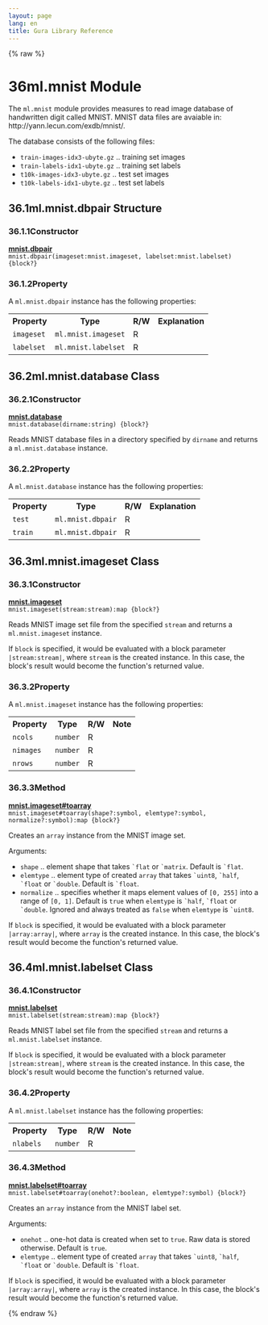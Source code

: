 ```yaml
---
layout: page
lang: en
title: Gura Library Reference
---
```


{% raw %}
<h1><span class="caption-index-1">36</span><a name="anchor-36"></a>ml.mnist Module</h1>
<p>
The <code>ml.mnist</code> module provides measures to read image database of handwritten digit called MNIST. MNIST data files are avaiable in: http://yann.lecun.com/exdb/mnist/.
</p>
<p>
The database consists of the following files:
</p>
<ul>
<li><code>train-images-idx3-ubyte.gz</code> .. training set images</li>
<li><code>train-labels-idx1-ubyte.gz</code> .. training set labels</li>
<li><code>t10k-images-idx3-ubyte.gz</code> .. test set images</li>
<li><code>t10k-labels-idx1-ubyte.gz</code> .. test set labels</li>
</ul>
<h2><span class="caption-index-2">36.1</span><a name="anchor-36-1"></a>ml.mnist.dbpair Structure</h2>
<h3><span class="caption-index-3">36.1.1</span><a name="anchor-36-1-1"></a>Constructor</h3>
<p>
<div><strong style="text-decoration:underline">mnist.dbpair</strong></div>
<div style="margin-bottom:1em"><code>mnist.dbpair(imageset:mnist.imageset, labelset:mnist.labelset) {block?}</code></div>

</p>
<h3><span class="caption-index-3">36.1.2</span><a name="anchor-36-1-2"></a>Property</h3>
<p>
A <code>ml.mnist.dbpair</code> instance has the following properties:
</p>
<p>
<table>
<tr>
<th>
Property</th>
<th>
Type</th>
<th>
R/W</th>
<th>
Explanation</th>
</tr>


<tr>
<td>
<code>imageset</code></td>
<td>
<code>ml.mnist.imageset</code></td>
<td>
R</td>

<td>
</td>
</tr>


<tr>
<td>
<code>labelset</code></td>
<td>
<code>ml.mnist.labelset</code></td>
<td>
R</td>

<td>
</td>
</tr>


</table>

</p>
<h2><span class="caption-index-2">36.2</span><a name="anchor-36-2"></a>ml.mnist.database Class</h2>
<h3><span class="caption-index-3">36.2.1</span><a name="anchor-36-2-1"></a>Constructor</h3>
<p>
<div><strong style="text-decoration:underline">mnist.database</strong></div>
<div style="margin-bottom:1em"><code>mnist.database(dirname:string) {block?}</code></div>
Reads MNIST database files in a directory specified by <code>dirname</code> and returns a <code>ml.mnist.database</code> instance.
</p>
<h3><span class="caption-index-3">36.2.2</span><a name="anchor-36-2-2"></a>Property</h3>
<p>
A <code>ml.mnist.database</code> instance has the following properties:
</p>
<p>
<table>
<tr>
<th>
Property</th>
<th>
Type</th>
<th>
R/W</th>
<th>
Explanation</th>
</tr>


<tr>
<td>
<code>test</code></td>
<td>
<code>ml.mnist.dbpair</code></td>
<td>
R</td>

<td>
</td>
</tr>


<tr>
<td>
<code>train</code></td>
<td>
<code>ml.mnist.dbpair</code></td>
<td>
R</td>

<td>
</td>
</tr>


</table>

</p>
<h2><span class="caption-index-2">36.3</span><a name="anchor-36-3"></a>ml.mnist.imageset Class</h2>
<h3><span class="caption-index-3">36.3.1</span><a name="anchor-36-3-1"></a>Constructor</h3>
<p>
<div><strong style="text-decoration:underline">mnist.imageset</strong></div>
<div style="margin-bottom:1em"><code>mnist.imageset(stream:stream):map {block?}</code></div>
Reads MNIST image set file from the specified <code>stream</code> and returns a <code>ml.mnist.imageset</code> instance.
</p>
<p>
If <code>block</code> is specified, it would be evaluated with a block parameter <code>|stream:stream|</code>, where <code>stream</code> is the created instance. In this case, the block's result would become the function's returned value.
</p>
<h3><span class="caption-index-3">36.3.2</span><a name="anchor-36-3-2"></a>Property</h3>
<p>
A <code>ml.mnist.imageset</code> instance has the following properties:
</p>
<p>
<table>
<tr>
<th>
Property</th>
<th>
Type</th>
<th>
R/W</th>
<th>
Note</th>
</tr>


<tr>
<td>
<code>ncols</code></td>
<td>
<code>number</code></td>
<td>
R</td>

<td>
</td>
</tr>

<tr>
<td>
<code>nimages</code></td>
<td>
<code>number</code></td>
<td>
R</td>

<td>
</td>
</tr>

<tr>
<td>
<code>nrows</code></td>
<td>
<code>number</code></td>
<td>
R</td>

<td>
</td>
</tr>


</table>

</p>
<h3><span class="caption-index-3">36.3.3</span><a name="anchor-36-3-3"></a>Method</h3>
<p>
<div><strong style="text-decoration:underline">mnist.imageset#toarray</strong></div>
<div style="margin-bottom:1em"><code>mnist.imageset#toarray(shape?:symbol, elemtype?:symbol, normalize?:symbol):map {block?}</code></div>
Creates an <code>array</code> instance from the MNIST image set.
</p>
<p>
Arguments:
</p>
<ul>
<li><code>shape</code> .. element shape that takes <code>`flat</code> or <code>`matrix</code>. Default is <code>`flat</code>.</li>
<li><code>elemtype</code> .. element type of created <code>array</code> that takes <code>`uint8</code>, <code>`half</code>, <code>`float</code> or <code>`double</code>. Default is <code>`float</code>.</li>
<li><code>normalize</code> .. specifies whether it maps element values of <code>[0, 255]</code> into a range of <code>[0, 1]</code>. Default is <code>true</code> when <code>elemtype</code> is <code>`half</code>, <code>`float</code> or <code>`double</code>. Ignored and always treated as <code>false</code> when <code>elemtype</code> is <code>`uint8</code>.</li>
</ul>
<p>
If <code>block</code> is specified, it would be evaluated with a block parameter <code>|array:array|</code>, where <code>array</code> is the created instance. In this case, the block's result would become the function's returned value.
</p>
<h2><span class="caption-index-2">36.4</span><a name="anchor-36-4"></a>ml.mnist.labelset Class</h2>
<h3><span class="caption-index-3">36.4.1</span><a name="anchor-36-4-1"></a>Constructor</h3>
<p>
<div><strong style="text-decoration:underline">mnist.labelset</strong></div>
<div style="margin-bottom:1em"><code>mnist.labelset(stream:stream):map {block?}</code></div>
Reads MNIST label set file from the specified <code>stream</code> and returns a <code>ml.mnist.labelset</code> instance.
</p>
<p>
If <code>block</code> is specified, it would be evaluated with a block parameter <code>|stream:stream|</code>, where <code>stream</code> is the created instance. In this case, the block's result would become the function's returned value.
</p>
<h3><span class="caption-index-3">36.4.2</span><a name="anchor-36-4-2"></a>Property</h3>
<p>
A <code>ml.mnist.labelset</code> instance has the following properties:
</p>
<p>
<table>
<tr>
<th>
Property</th>
<th>
Type</th>
<th>
R/W</th>
<th>
Note</th>
</tr>


<tr>
<td>
<code>nlabels</code></td>
<td>
<code>number</code></td>
<td>
R</td>

<td>
</td>
</tr>


</table>

</p>
<h3><span class="caption-index-3">36.4.3</span><a name="anchor-36-4-3"></a>Method</h3>
<p>
<div><strong style="text-decoration:underline">mnist.labelset#toarray</strong></div>
<div style="margin-bottom:1em"><code>mnist.labelset#toarray(onehot?:boolean, elemtype?:symbol) {block?}</code></div>
Creates an <code>array</code> instance from the MNIST label set.
</p>
<p>
Arguments:
</p>
<ul>
<li><code>onehot</code> .. one-hot data is created when set to <code>true</code>. Raw data is stored otherwise. Default is <code>true</code>.</li>
<li><code>elemtype</code> .. element type of created <code>array</code> that takes <code>`uint8</code>, <code>`half</code>, <code>`float</code> or <code>`double</code>. Default is <code>`float</code>.</li>
</ul>
<p>
If <code>block</code> is specified, it would be evaluated with a block parameter <code>|array:array|</code>, where <code>array</code> is the created instance. In this case, the block's result would become the function's returned value.
</p>
<p />

{% endraw %}
